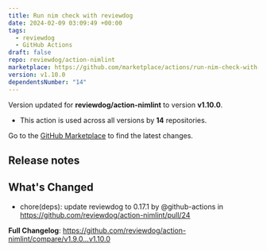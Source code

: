 ```yaml
---
title: Run nim check with reviewdog
date: 2024-02-09 03:09:49 +00:00
tags:
  - reviewdog
  - GitHub Actions
draft: false
repo: reviewdog/action-nimlint
marketplace: https://github.com/marketplace/actions/run-nim-check-with-reviewdog
version: v1.10.0
dependentsNumber: "14"
---
```



Version updated for **reviewdog/action-nimlint** to version **v1.10.0**.
- This action is used across all versions by **14** repositories.

Go to the [GitHub Marketplace](https://github.com/marketplace/actions/run-nim-check-with-reviewdog) to find the latest changes.

## Release notes

## What's Changed
* chore(deps): update reviewdog to 0.17.1 by @github-actions in https://github.com/reviewdog/action-nimlint/pull/24


**Full Changelog**: https://github.com/reviewdog/action-nimlint/compare/v1.9.0...v1.10.0
